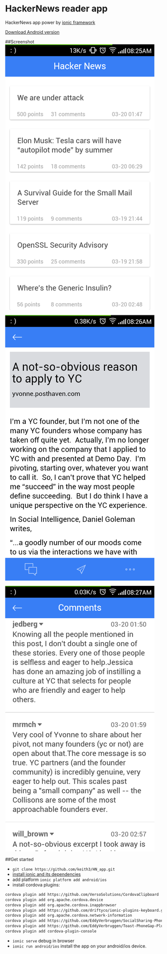 # HackerNews reader app


HackerNews app power by [ionic framework](http://ionicframework.com/)

[Download Android version](http://7b1ezf.com1.z0.glb.clouddn.com/HN.apk)

##Screenshot
![index](resources/screenshot/index.png)

![detail](resources/screenshot/detail.png)

![comment](resources/screenshot/comment.png)

##Get started

- `git clone https://github.com/keith3/HN_app.git`
- [install ionic and its dependencies](http://ionicframework.com/docs/guide/installation.html)
- add platform `ionic platform add android/ios`
- install cordova plugins:
```bash
cordova plugin add https://github.com/VersoSolutions/CordovaClipboard
cordova plugin add org.apache.cordova.device
cordova plugin add org.apache.cordova.inappbrowser
cordova plugin add https://github.com/driftyco/ionic-plugins-keyboard.git
cordova plugin add org.apache.cordova.network-information
cordova plugin add https://github.com/EddyVerbruggen/SocialSharing-PhoneGap-Plugin.git
cordova plugin add https://github.com/EddyVerbruggen/Toast-PhoneGap-Plugin.git
cordova plugin add cordova-plugin-console
```
- `ionic serve` debug in browser
- `ionic run android/ios` install the app on your android/ios device.

